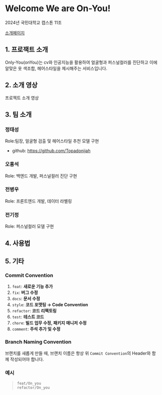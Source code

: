 # Welcome We are On-You!

2024년 국민대학교 캡스톤 11조
 
 [소개페이지](https://kookmin-sw.github.io/capstone-2024-11/)


## 1. 프로잭트 소개

Only-You(onYou)는 cv와 인공지능을 활용하여 얼굴형과 퍼스널컬러를 진단하고 이에 알맞은 옷 색조합, 헤어스타일을 제시해주는 서비스입니다.

## 2. 소개 영상

프로젝트 소개 영상

## 3. 팀 소개

### 정태성
Role:팀장, 얼굴형 검출 및 헤어스타일 추천 모델 구현
- github: https://github.com/Topadonijah
### 오홍석
Role: 백엔드 개발, 퍼스널컬러 진단 구현
### 전병우
Role: 프론트엔드 개발, 데이터 라벨링
### 전기정
Role: 퍼스널컬러 모델 구현
## 4. 사용법

## 5. 기타
### Commit Convention

1. `feat`: **새로운 기능 추가**
2. `fix`: **버그 수정**
3. `docs`: **문서 수정**
4. `style`: **코드 포맷팅 → Code Convention**
5. `refactor`: **코드 리팩토링**
6. `test`: **테스트 코드**
7. `chore`: **빌드 업무 수정, 패키지 매니저 수정**
8. `comment`: **주석 추가 및 수정**

### Branch Naming Convention

브랜치를 새롭게 만들 때, 브랜치 이름은 항상 위 `Commit Convention`의 Header와 함께 작성되어야 합니다.

### 예시

> `feat/On_you`  
> `refactor/On_you`
